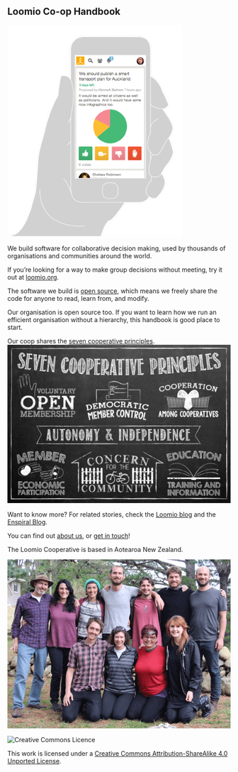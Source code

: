 ## Loomio Co-op Handbook


<img src='loomio-phone.png' class='img-right img-200px'>

We build software for collaborative decision making, used by thousands of organisations and communities around the world.

If you’re looking for a way to make group decisions without meeting, try it out at [loomio.org](http://www.loomio.org).

The software we build is [open source](http://github.com/loomio/loomio), which means we freely share the code for anyone to read, learn from, and modify.

Our organisation is open source too. If you want to learn how we run an efficient organisation without a hierarchy, this handbook is good place to start.

Our coop shares the [seven cooperative principles](http://faresharecoop.org/why-be-a-co-op.html). <img src='co-op-principles.png' class='img-left img-50pc'>

Want to know more? For related stories, check the [Loomio blog](http://blog.loomio.org/category/articles-and-interviews/) and the [Enspiral Blog](http://blog.enspiral.com).

You can find out [about us](http://loomio.org/about), or [get in touch](https://www.loomio.org/contact)!

The Loomio Cooperative is based in Aotearoa New Zealand.

![](teamloomio.jpg)

![Creative Commons Licence](http://i.creativecommons.org/l/by-sa/3.0/88x31.png)

This work is licensed under a [Creative Commons Attribution-ShareAlike 4.0 Unported License](http://creativecommons.org/licenses/by-sa/4.0/).
